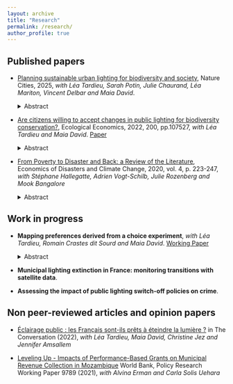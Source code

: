 ```yaml
---
layout: archive
title: "Research"
permalink: /research/
author_profile: true
---
```


## Published papers

* [Planning sustainable urban lighting for biodiversity and society](https://www.nature.com/articles/s44284-025-00245-7), Nature Cities, 2025, _with Léa Tardieu, Sarah Potin, Julie Chaurand, Léa Mariton, Vincent Delbar and Maia David_.

    <details><summary>Abstract</summary><p align="justify"><em>Urban planners continuously face the challenge of reducing artificial lighting to protect biodiversity while ensuring urban residents’ comfort and safety at night. Striking this balance is crucial for supporting urban residents broadly, yet it remains insufficiently explored in current research. Here we integrate remote sensing and ecological modeling to assess species’ requirements around light-pollution reduction with socioeconomic modeling to evaluate human residents’ acceptance of various street-lighting adjustments, aiming to identify the optimal lighting compromises for Montpellier, France, a midsized European city. We show that, depending on the spatial context, both tradeoffs and synergies can emerge when implementing light-pollution-mitigation measures. By integrating results into an RShiny application, we enabled urban planners to prioritize actions for each streetlight. Our findings underscore the importance of tailoring lighting policies to the specific environmental and social context rather than adopting a universal ‘one-size-fits-all’ approach.</em></p></details>

* [Are citizens willing to accept changes in public lighting for biodiversity conservation?](https://www.sciencedirect.com/science/article/pii/S0921800922001896), Ecological Economics, 2022, 200, pp.107527, _with Léa Tardieu and Maia David_. [Paper](https://hal.inrae.fr/hal-03749663)

    <details><summary>Abstract</summary><p align="justify"><em>Light pollution has significantly increased in recent years, in concert with urban sprawl. Light pollution consequences for nocturnal wildlife, human health, and energy consumption are numerous but are poorly tackled in urban policies. The regulation and mitigation of light pollution is possible, but requires an important shift in the lighting paradigm, including in public lighting often managed by local authorities. One of the main sources of reticence of local authorities to regulate light pollution is the potential rejection by citizens of lighting changes. In this article, we investigate citizens’ willingness to accept the transition to more sustainable lighting regimes. We use a discrete choice experiment in a large French metropolis to measure the relative weight of different characteristics of public lighting – light intensity, light extinction, light colour – in respondents’ decisions. We show that respondents are globally open to public lighting shifts, but their preferences in terms of the changes are highly heterogeneous. By incorporating socioeconomic variables of respondents into our econometric models, we characterise the main profiles of preferences regarding lighting changes. This provides practical information to urban and environmental planners allowing them to match the municipalities where the need for light pollution control is a priority with those where measures seem socially acceptable by citizens.</em></p></details>


* [From Poverty to Disaster and Back: a Review of the Literature](https://link.springer.com/article/10.1007/s41885-020-00060-5), Economics of Disasters and Climate Change, 2020, vol. 4, p. 223-247, _with Stéphane Hallegatte, Adrien Vogt-Schilb, Julie Rozenberg and Mook Bangalore_

    <details><summary>Abstract</summary><p align="justify"><em>Poor people are disproportionally affected by natural hazards and disasters. This paper provides a review of the multiple factors that explain why this is the case. It explores the role of exposure (often, but not always, poor people are more likely to be affected by hazards), vulnerability (when they are affected, poor people tend to lose a larger fraction of their wealth), and socio-economic resilience (poor people have a lower ability to cope with and recover from disaster impacts). Finally, the paper highlights the vicious circle between poverty and disaster losses: poverty is a major driver of people’s vulnerability to natural disasters, which in turn increase poverty in a measurable and significant way. The main policy implication is that poverty reduction can be considered as disaster risk management, and disaster risk management can be considered as poverty reduction.</em></p></details>



## Work in progress

* **Mapping preferences derived from a choice experiment**, _with Léa Tardieu, Romain Crastes dit Sourd and Maia David_. [Working Paper](https://papers.ssrn.com/sol3/papers.cfm?abstract_id=4931486)

  <details><summary>Abstract</summary><p align="justify"><em>In recent decades, discrete choice experiments (DCEs) have proven useful for guiding policy-making decisions, particularly regarding the expression of individual preferences for various policy options. However, when considering spatial planning policies, the usefulness of results such as averaged individual or group preferences may prove limited for decision-makers, since the spatial heterogeneity of preferences is strong in most cases. This paper therefore proposes two methods for mapping, at a small spatial scale, preferences derived from a DCE. Both methods assess the influence of socio-demographic and spatial variables on the preferences to predict willingness to pay at a small spatial scale. Monte Carlo simulations are used to determine the method which best performs in theory. The methods are then compared empirically in the case of light pollution mitigation policies in the Montpellier Metropolitan Area (France). We conclude that, when applicable, the one-step method is the most fit for the purpose, although the two-step method shows practical aspects that can be of interest for applied research.</em></p></details>

* **Municipal lighting extinction in France: monitoring transitions with satellite data**.

* **Assessing the impact of public lighting switch-off policies on crime**.



## Non peer-reviewed articles and opinion papers

* [Éclairage public : les Français sont-ils prêts à éteindre la lumière ?](https://theconversation.com/eclairage-public-les-francais-sont-ils-prets-a-eteindre-la-lumiere-194702) in The Conversation (2022), _with Léa Tardieu, Maia David, Christine Jez and Jennifer Amsallem_

* [Leveling Up - Impacts of Performance-Based Grants on Municipal Revenue Collection in Mozambique](https://documents1.worldbank.org/curated/en/546161633368256921/pdf/Leveling-Up-Impacts-of-Performance-Based-Grants-on-Municipal-Revenue-Collection-in-Mozambique.pdf) World Bank, Policy Research Working Paper 9789 (2021), _with Alvina Erman and Carla Solis Uehara_
